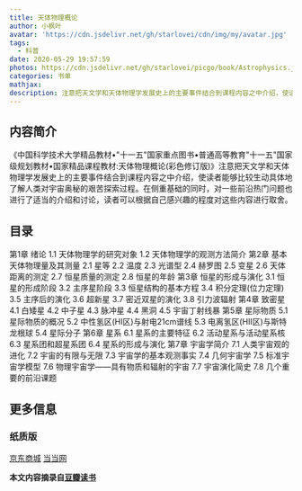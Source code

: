 ```yaml
---
title: 天体物理概论
author: 小枫叶
avatar: 'https://cdn.jsdelivr.net/gh/starlovei/cdn/img/my/avatar.jpg'
tags:
  - 科普
date: 2020-05-29 19:57:59
photos: https://cdn.jsdelivr.net/gh/starlovei/picgo/book/Astrophysics.jpg
categories: 书单
mathjax:
description: 注意把天文学和天体物理学发展史上的主要事件结合到课程内容之中介绍，使读者能够比较生动具体地了解人类对宇宙奥秘的艰苦探索过程。
---
```

## 内容简介

《中国科学技术大学精品教材•"十一五"国家重点图书•普通高等教育"十一五"国家级规划教材•国家精品课程教材:天体物理概论(彩色修订版)》注意把天文学和天体物理学发展史上的主要事件结合到课程内容之中介绍，使读者能够比较生动具体地了解人类对宇宙奥秘的艰苦探索过程。在侧重基础的同时，对一些前沿热门问题也进行了适当的介绍和讨论，读者可以根据自己感兴趣的程度对这些内容进行取舍。

## 目录

第1章 绪论
1.1 天体物理学的研究对象
1.2 天体物理学的观测方法简介
第2章 基本天体物理量及其测量
2.1 星等
2.2 温度
2.3 光谱型
2.4 赫罗图
2.5 变星
2.6 天体距离的测定
2.7 恒星质量的测定
2.8 恒星的年龄
第3章 恒星的形成与演化
3.1 恒星的形成阶段
3.2 主序星阶段
3.3 恒星结构的基本方程
3.4 积分定理(位力定理)
3.5 主序后的演化
3.6 超新星
3.7 密近双星的演化
3.8 引力波辐射
第4章 致密星
4.1 白矮星
4.2 中子星
4.3 脉冲星
4.4 黑洞
4.5 宇宙丁射线暴
第5章 星际物质
5.1 星际物质的概况
5.2 中性氢区(HⅠ区)与射电21cm谱线
5.3 电离氢区(HⅡ区)与斯特龙根球
5.4 星际分子
第6章 星系
6.1 星系的主要特征
6.2 活动星系与活动星系核
6.3 星系团和超星系团
6.4 星系的形成与演化
第7章 宇宙学简介
7.1 人类宇宙观的进化
7.2 宇宙的有限与无限
7.3 宇宙学的基本观测事实
7.4 几何宇宙学
7.5 标准宇宙学模型
7.6 物理宇宙学——具有物质和辐射的宇宙
7.7 宇宙演化简史
7.8 几个重要的前沿课题

## 更多信息
### 纸质版
[京东商城](https://book.douban.com/link2/?lowest=5170&pre=0&vendor=jingdong&srcpage=subject&price=5600&pos=1&url=http%3A%2F%2Funion-click.jd.com%2Fjdc%3Fe%3D%26p%3DAyIOZR5aEQISA1AYUyUCEgZdE10XBCJDCkMFSjJLQhBaUAscSkIBR0ROVw1VC0dFFQITD10dWRMdS0IJRmtvB0xwAkhefmFLeVxeHWELcnRLSQxTDh43Uh5cEwUbBFIrWxEDFgNlK1sUMkBpja3tzaejG4Gx1MCKhTdUK1sQCxsDUBhSFgERBVQrXCXbkrCDucnMnJjS3YxrJTIi%26t%3DW1dCFBBFC1pXUwkEAEAdQFkJBVsVAxoPUxldCltXWwg%253D&cntvendor=2&srcsubj=3353501&type=bkbuy&subject=3353501)
[当当网](https://book.douban.com/link2/?lowest=5170&pre=0&vendor=dangdang&srcpage=subject&price=5170&pos=2&url=http%3A%2F%2Funion.dangdang.com%2Ftransfer.php%3Ffrom%3DP-306226-0-s3353501%26backurl%3Dhttp%3A%2F%2Fproduct.dangdang.com%2Fproduct.aspx%3Fproduct_id%3D22863090&cntvendor=2&srcsubj=3353501&type=bkbuy&subject=3353501)

**本文内容摘录自[豆瓣读书](https://book.douban.com/subject/3353501/)**
